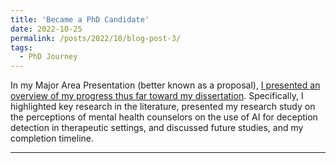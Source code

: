 ```yaml
---
title: 'Became a PhD Candidate'
date: 2022-10-25
permalink: /posts/2022/10/blog-post-3/
tags:
  - PhD Journey
---
```


In my Major Area Presentation (better known as a proposal), [I presented an overview of my progress thus far toward my dissertation](https://www.linkedin.com/posts/saydeking_phdjourney-activity-6991044883654303744-8LQ1?utm_source=share&utm_medium=member_desktop). Specifically, I highlighted key research in the literature, presented my research study on the perceptions of mental health counselors on the use of AI for deception detection in therapeutic settings, and discussed future studies, and my completion timeline.

------